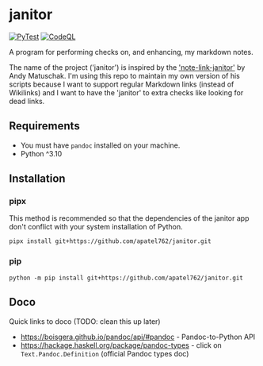 # janitor

[![PyTest](https://github.com/apatel762/janitor/actions/workflows/pytest.yml/badge.svg)](https://github.com/apatel762/janitor/actions/workflows/pytest.yml) [![CodeQL](https://github.com/apatel762/janitor/actions/workflows/codeql.yml/badge.svg)](https://github.com/apatel762/janitor/actions/workflows/codeql.yml)

A program for performing checks on, and enhancing, my markdown notes.

The name of the project ('janitor') is inspired by the ['note-link-janitor'](https://github.com/andymatuschak/note-link-janitor) by Andy Matuschak. I'm using this repo to maintain my own version of his scripts because I want to support regular Markdown links (instead of Wikilinks) and I want to have the 'janitor' to extra checks like looking for dead links.

## Requirements

- You must have `pandoc` installed on your machine.
- Python ^3.10

## Installation

### pipx

This method is recommended so that the dependencies of the janitor app don't conflict with your system installation of Python.

```commandline
pipx install git+https://github.com/apatel762/janitor.git
```

### pip

```commandline
python -m pip install git+https://github.com/apatel762/janitor.git
```

## Doco

Quick links to doco (TODO: clean this up later)

- <https://boisgera.github.io/pandoc/api/#pandoc> - Pandoc-to-Python API
- <https://hackage.haskell.org/package/pandoc-types> - click on `Text.Pandoc.Definition` (official Pandoc types doc)
